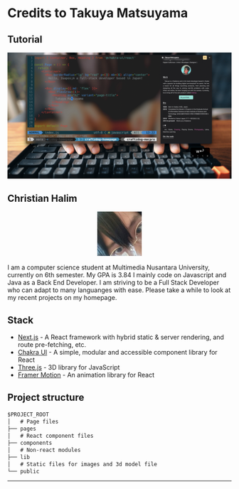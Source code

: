 # Credits to Takuya Matsuyama
## Tutorial
<a href="https://www.youtube.com/watch?v=bSMZgXzC9AA"><img src="./doc/thumb.png" alt="Takuya" width="700"/></a>

## Christian Halim
<p align="center">
  <a href="https://www.linkedin.com/in/haneure/"><img src="./doc/instagram.jpg" alt="Takuya" width="100"/></a> </br>
</p>
I am a computer science student at Multimedia Nusantara University, currently on 6th semester. My GPA is 3.84
I mainly code on Javascript and Java as a Back End Developer.
I am striving to be a Full Stack Developer who can adapt to many languanges with ease.
Please take a while to look at my recent projects on my homepage.

## Stack
- [Next.js](https://nextjs.org/) - A React framework with hybrid static & server rendering, and route pre-fetching, etc.
- [Chakra UI](https://chakra-ui.com/) - A simple, modular and accessible component library for React
- [Three.js](https://threejs.org/) - 3D library for JavaScript
- [Framer Motion](https://www.framer.com/motion/) - An animation library for React

## Project structure

```
$PROJECT_ROOT
│   # Page files
├── pages
│   # React component files
├── components
│   # Non-react modules
├── lib
│   # Static files for images and 3d model file
└── public
```
---
